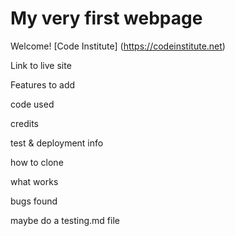 # My very first webpage

Welcome! [Code Institute] (https://codeinstitute.net)

Link to live site

Features to add

code used

credits

test & deployment info

how to clone

what works

bugs found 

maybe do a testing.md file






